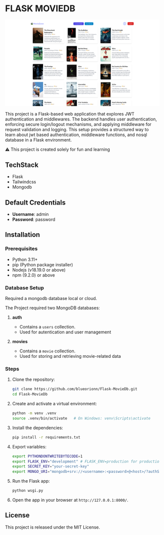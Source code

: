 # FLASK MOVIEDB

![Cover Photo](moviedb/static/public/cover.png)

This project is a Flask-based web application that explores JWT authentication and middlewares. The backend handles user authentication, enforcing secure login/logout mechanisms, and applying middleware for request validation and logging. This setup provides a structured way to learn about jwt based authentication, middleware functions, and nosql database in a Flask environment.

⚠️ This project is created solely for fun and learning

## TechStack

- Flask
- Tailwindcss
- Mongodb

## Default Credentials

- **Username**: admin
- **Password**: password

## Installation

### Prerequisites

- Python 3.11+
- pip (Python package installer)
- Nodejs (v18.19.0 or above)
- npm (9.2.0) or above

### Database Setup

Required a mongodb database local or cloud.

The Project required two MongoDB databases:

1. **auth**
   - Contains a `users` collection.
   - Used for autentication and user management

2. **movies**
   - Contains a `movie` collection.
   - Used for storing and retrieving movie-related data

### Steps

1. Clone the repository:

   ```bash
   git clone https://github.com/blueorionn/Flask-MovieDb.git
   cd Flask-MovieDb
   ```

2. Create and activate a virtual environment:

   ```bash
   python -m venv .venv
   source .venv/bin/activate   # On Windows: venv\Scripts\activate
   ```

3. Install the dependencies:

   ```bash
   pip install -r requirements.txt
   ```

4. Export variables:

   ```bash
   export PYTHONDONTWRITEBYTECODE=1
   export FLASK_ENV="development" # FLASK_ENV=production for production environment
   export SECRET_KEY="your-secret-key"
   export MONGO_URI="mongodb+srv://<username>:<password>@<host>/?authSource=admin&retryWrites=true&w=majority&appName=default"
   ```

5. Run the Flask app:

   ```bash
   python wsgi.py
   ```

6. Open the app in your browser at `http://127.0.0.1:8000/`.

## License

This project is released under the MIT License.
